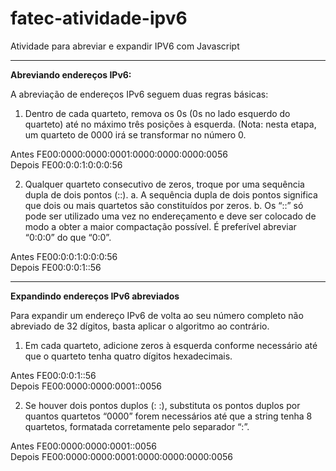# fatec-atividade-ipv6
Atividade para abreviar e expandir IPV6 com Javascript

________________________________________________________________________________

<b>Abreviando endereços IPv6:</b>

A abreviação de endereços IPv6 seguem duas regras básicas:

1. Dentro de cada quarteto, remova os 0s (0s no lado esquerdo do quarteto) até no máximo três
posições à esquerda. (Nota: nesta etapa, um quarteto de 0000 irá se transformar no número 0.

Antes FE00:0000:0000:0001:0000:0000:0000:0056<br>
Depois FE00:0:0:1:0:0:0:56

2. Qualquer quarteto consecutivo de zeros, troque por uma sequência dupla de dois pontos (::).
a. A sequência dupla de dois pontos significa que dois ou mais quartetos são constituídos por
zeros.
b. Os “::” só pode ser utilizado uma vez no endereçamento e deve ser colocado de modo a
obter a maior compactação possível. É preferível abreviar “0:0:0” do que “0:0”.

Antes FE00:0:0:1:0:0:0:56<br>
Depois FE00:0:0:1::56

________________________________________________________________________________

<b>Expandindo endereços IPv6 abreviados</b>

Para expandir um endereço IPv6 de volta ao seu número completo não abreviado de 32 dígitos, basta
aplicar o algoritmo ao contrário.

1. Em cada quarteto, adicione zeros à esquerda conforme necessário até que o quarteto tenha quatro
dígitos hexadecimais.

Antes FE00:0:0:1::56<br>
Depois FE00:0000:0000:0001::0056

2. Se houver dois pontos duplos (: :), substituta os pontos duplos por quantos quartetos “0000” forem
necessários até que a string tenha 8 quartetos, formatada corretamente pelo separador “:”.

Antes FE00:0000:0000:0001::0056<br>
Depois FE00:0000:0000:0001:0000:0000:0000:0056
